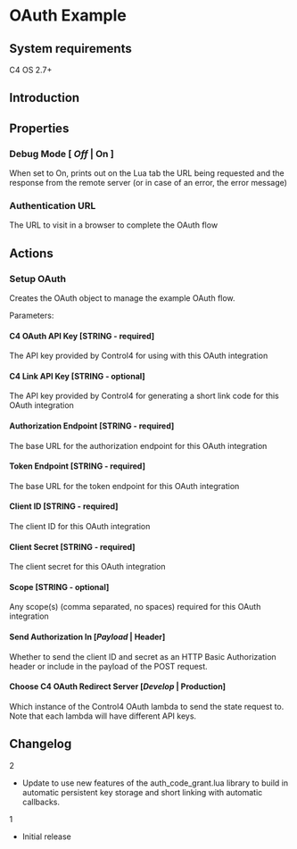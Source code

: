 [copyright]: # (Copyright 2020 Wirepath Home Systems, LLC. All rights reserved.)

# OAuth Example

## System requirements

C4 OS 2.7+

## Introduction

## Properties

### Debug Mode [ *Off* | On ]

When set to On, prints out on the Lua tab the URL being requested and the response from the remote server (or in case of an error, the error message)

### Authentication URL

The URL to visit in a browser to complete the OAuth flow

## Actions

### Setup OAuth

Creates the OAuth object to manage the example OAuth flow.

Parameters:

#### C4 OAuth API Key [STRING - required]

The API key provided by Control4 for using with this OAuth integration

#### C4 Link API Key [STRING - optional]

The API key provided by Control4 for generating a short link code for this OAuth integration

#### Authorization Endpoint [STRING - required]

The base URL for the authorization endpoint for this OAuth integration

#### Token Endpoint [STRING - required]

The base URL for the token endpoint for this OAuth integration

#### Client ID [STRING - required]

The client ID for this OAuth integration

#### Client Secret [STRING - required]

The client secret for this OAuth integration

#### Scope [STRING - optional]

Any scope(s) (comma separated, no spaces) required for this OAuth integration

#### Send Authorization In [*Payload* | Header]

Whether to send the client ID and secret as an HTTP Basic Authorization header or include in the payload of the POST request.

#### Choose C4 OAuth Redirect Server [*Develop* | Production]

Which instance of the Control4 OAuth lambda to send the state request to.  Note that each lambda will have different API keys.

## Changelog

2

- Update to use new features of the auth_code_grant.lua library to build in automatic persistent key storage and short linking with automatic callbacks.

1

- Initial release
